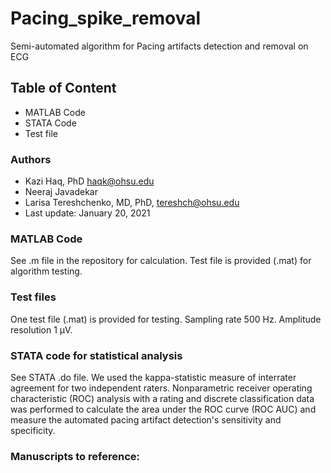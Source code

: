 # Pacing_spike_removal
Semi-automated algorithm for Pacing artifacts detection and removal on ECG
## Table of Content
  - MATLAB Code
  - STATA Code 
  - Test file 
  
### Authors
- Kazi Haq, PhD <haqk@ohsu.edu> 
- Neeraj Javadekar
- Larisa Tereshchenko, MD, PhD, <tereshch@ohsu.edu>
- Last update: January 20, 2021
  
### MATLAB Code
See .m file in the repository for calculation. Test file is provided (.mat) for algorithm testing.


### Test files
One test file (.mat) is provided for testing. Sampling rate 500 Hz. Amplitude resolution 1 µV.

### STATA code for statistical analysis
See STATA .do file. We used the kappa-statistic measure of interrater agreement for two independent raters. Nonparametric receiver operating characteristic (ROC) analysis with a rating and discrete classification data was performed to calculate the area under the ROC curve (ROC AUC) and measure the automated pacing artifact detection's sensitivity and specificity.

### Manuscripts to reference:

